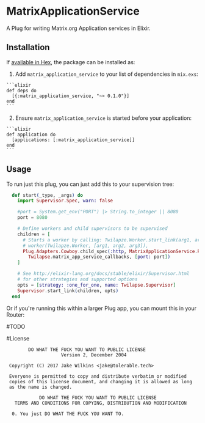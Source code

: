 # MatrixApplicationService

A Plug for writing Matrix.org Application services in Elixir.

## Installation

If [available in Hex](https://hex.pm/docs/publish), the package can be installed as:

  1. Add `matrix_application_service` to your list of dependencies in `mix.exs`:

    ```elixir
    def deps do
      [{:matrix_application_service, "~> 0.1.0"}]
    end
    ```

  2. Ensure `matrix_application_service` is started before your application:

    ```elixir
    def application do
      [applications: [:matrix_application_service]]
    end
    ```

## Usage

To run just this plug, you can just add this to your supervision tree:

```elixir
  def start(_type, _args) do
    import Supervisor.Spec, warn: false

    #port = System.get_env("PORT") |> String.to_integer || 8080
    port = 8080

    # Define workers and child supervisors to be supervised
    children = [
      # Starts a worker by calling: Twilapze.Worker.start_link(arg1, arg2, arg3)
      # worker(Twilapze.Worker, [arg1, arg2, arg3]),
      Plug.Adapters.Cowboy.child_spec(:http, MatrixApplicationService.Router,
        Twilapse.matrix_app_service_callbacks, [port: port])
    ]

    # See http://elixir-lang.org/docs/stable/elixir/Supervisor.html
    # for other strategies and supported options
    opts = [strategy: :one_for_one, name: Twilapse.Supervisor]
    Supervisor.start_link(children, opts)
  end
```

Or if you're running this within a larger Plug app, you can mount this in your
Router:

#TODO


#License

```
        DO WHAT THE FUCK YOU WANT TO PUBLIC LICENSE 
                    Version 2, December 2004 

 Copyright (C) 2017 Jake Wilkins <jake@tolerable.tech> 

 Everyone is permitted to copy and distribute verbatim or modified 
 copies of this license document, and changing it is allowed as long 
 as the name is changed. 

            DO WHAT THE FUCK YOU WANT TO PUBLIC LICENSE 
   TERMS AND CONDITIONS FOR COPYING, DISTRIBUTION AND MODIFICATION 

  0. You just DO WHAT THE FUCK YOU WANT TO.
```

